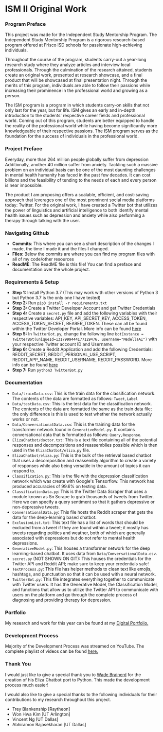 # ISM II Original Work
### Program Preface
This project was made for the Independent Study 
Mentorship Program. The Independent Study Mentorship 
Program is a rigorous research-based program offered 
at Frisco ISD schools for passionate high-achieving 
individuals.

Throughout the course of the program, students 
carry-out a year-long research study where they 
analyze articles and interview local professionals. 
Through the culmination of the research attained, 
students create an original work, presented at 
research showcase, and a final product that will be 
showcased at final presentation night. Through the 
merits of this program, individuals are able to follow 
their passions while increasing their prominence in the 
professional world and growing as a person.

The ISM program is a program in which students carry-on skills that not only last for the year, but for life. ISM gives an early and in-depth introduction to the students' respective career fields and professional world. Coming out of this program, students are better equipped to handle the reality of the professional world while having become significantly more knowledgeable of their respective passions. The ISM program serves as the foundation for the success of individuals in the professional world.

### Project Preface 
Everyday, more than 264 million people globally suffer from depression Additionally, another 40 million suffer from anxiety. Tackling such a massive problem on an individual basis can be one of the most daunting challenges in mental health humanity has faced in the past few decades. It can cost billions and the feasibility of tending to the needs of each and every person is near impossible.
 
The product I am proposing offers a scalable, efficient, and cost-saving approach that leverages one of the most prominent social media platforms today: Twitter. For the original work, I have created a Twitter bot that utilizes the power of linguistics and artificial intelligence to both identify mental health issues such as depression and anxiety while also performing a therapy through talking with the user.

### Navigating Github
* **Commits**: This where you can see a short description of the changes I made, the time I made it and the files I changed.
* **Files**: Below the commits are where you can find my program files with all of my code/other resources
* **ReadME**: The ReadME file is this file! You can find a preface and documentation over the whole project.

### Requirements & Setup
* **Step 1:** Install Python 3.7  (This may work with other versions of Python 3 but Python 3.7 is the only one I have tested)
* **Step 2:** Run ```pip3 install -r requirements.txt```
* **Step 3:** Create a Twitter Developer Account and get Twitter Credentials
* **Step 4:** Create a ```secret.py``` file and add the following variables with their respective variables: API_KEY, API_SECRET_KEY, ACCESS_TOKEN, ACCESS_TOKEN_SECRET, BEARER_TOKEN. These can all be found within the Twitter Developer Portal. More info can be found [here](https://developer.twitter.com/en/apply-for-access)
* **Step 5:** In ```TwitterBot.py```, change the following line ```botInstance = TwitterBot(uniqueId=1317999444177129476, username="MedellaAI")``` with your respective Twitter account ID and Username.
* **Step 6:** Create a Reddit Application and add the following Credentials: REDDIT_SECRET, REDDIT_PERSONAL_USE_SCRIPT, REDDIT_APP_NAME, REDDIT_USERNAME, REDDIT_PASSWORD. More info can be found [here](https://github.com/JosephLai241/URS/blob/master/docs/How%20to%20Get%20PRAW%20Credentials.md)
* **Step 7:** Run ```python3 TwitterBot.py```

### Documentation
* ```Data/trainData.csv```: This is the train data for the classification network. The contents of the data are formatted as follows: ```Tweet,Label```
* ```Data/testData.csv```: This is the test data for the classification network. The contents of the data are formatted the same as the train data file; the only difference is this is used to test whether the network actually works or not.
* ```Data/ConversationalData.csv```: This is the training data for the transformer network found in ```GenerativeModel.py```. It contains conversational data that is formatted as follows: ```Query,Response```.
* ```ElizaChatbot/doctor.txt```: This is a text file containing all of the potential responses and decompositions and reassemblies possible which is then used in the ```ElizaChatbot/eliza.py``` file.
* ```ElizaChatbot/eliza.py```: This is the bulk of the retrieval based chatbot that uses a decomposition and reassembly algorithm to create a variety of responses while also being versatile in the amount of topics it can respond to.
* ```Classification.py```: This is the file with the depression classification network which was create with Google's Tensorflow. This network has produced accuracies of 99.6% on testing data.
* ```ClassificationData.py```: This is the Twitter Data Scraper that uses a module known as Sn Scrape to grab thousands of tweets from Twitter. Here we can specify a query sentiment so that it gathers depressive or non-depressive tweets.
* ```ConversationalData.py```: This file hosts the Reddit scraper that gets the data for the deep-learning based chatbot.
* ```ExclusionList.txt```: This text file has a list of words that should be excluded from a tweet if they are found within a tweet; it mostly has tweets regarding politics and weather, both of which are generally associated with depressions but do not refer to mental health depressions.
* ```GenerativeModel.py```: This houses a transformer network for the deep learning-based chatbot. It uses data from ```Data/ConversationalData.csv```.
* ```secret.py``` (NOT SHOWN ON GIT): This houses the credentials for the Twitter API and Reddit API; make sure to keep your credentials safe!
* ```TextProcess.py```: This file has helper methods to clean text like emojis, hashtags, and punctuation so that it can be used with a neural network.
* ```TwitterBot.py```: This file integrates everything together to communicate with Twitter users. It has the Generative Model, the Classification Model, and functions that allow us to utilize the Twitter API to communicate with users on the platform and go through the complete process of diagnosing and providing therapy for depression.

### Portfolio
My research and work for this year can be found at my
[Digital Portfolio.](https://samratsahoo.weebly.com)

### Development Process
Majority of the Development Process was streamed on YouTube. The complete playlist of videos can be found [here.](https://www.youtube.com/playlist?list=PLCa7a7W1cl2jecvwPUhKEPA3C0wUulNuC)

### Thank You
I would just like to give a  special thank you to [Wade Brainerd](https://github.com/wadetb) for 
the creation of his Eliza Chatbot port to Python. This made the development process much easier! 

I would also like to give a special thanks to the following individuals for their contributions
to my research throughout this project.
* Trey Blankenship [Raytheon]
* Won Hwa Kim [UT Arlington]
* Vincent Ng [UT Dallas]
* Abhiramon Rajasekharan [UT Dallas]
